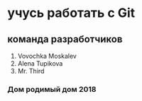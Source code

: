 # учусь работать с Git

## команда разработчиков

1. Vovochka Moskalev
2. Alena Tupikova
3. Mr. Third

### Дом родимый дом 2018